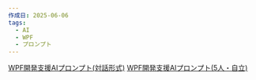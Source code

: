 ```yaml
---
作成日: 2025-06-06
tags:
  - AI
  - WPF
  - プロンプト
---
```

[WPF開発支援AIプロンプト(対話形式)](WPF開発支援AIプロンプト(対話形式).md)
[WPF開発支援AIプロンプト(5人・自立)](WPF開発支援AIプロンプト(5人・自立).md)
